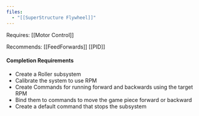 ```yaml
---
files:
  - "[[SuperStructure Flywheel]]"
---
```


Requires:
[[Motor Control]]

Recommends:
[[FeedForwards]]
[[PID]]

#### Completion Requirements
- Create a Roller subsystem
- Calibrate the system to use RPM
- Create Commands for running forward and backwards using the target RPM
- Bind them to commands to move the game piece forward or backward
- Create a default command that stops the subsystem



